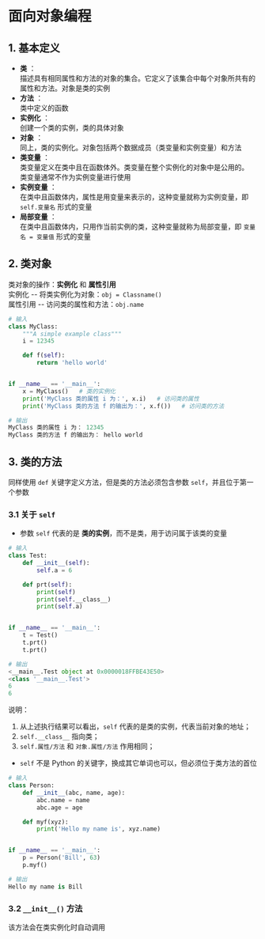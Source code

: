 # 面向对象编程  

## 1. 基本定义

- **类** ：  
描述具有相同属性和方法的对象的集合。它定义了该集合中每个对象所共有的属性和方法。对象是类的实例  
- **方法** ：  
类中定义的函数  
- **实例化** ：  
创建一个类的实例，类的具体对象  
- **对象** ：  
同上，类的实例化。对象包括两个数据成员（类变量和实例变量）和方法  
- **类变量** ：  
类变量定义在类中且在函数体外。类变量在整个实例化的对象中是公用的。  
类变量通常不作为实例变量进行使用  
- **实例变量** ：  
在类中且函数体内，属性是用变量来表示的，这种变量就称为实例变量，即 `self.变量名` 形式的变量  
- **局部变量** ：  
在类中且函数体内，只用作当前实例的类，这种变量就称为局部变量，即 `变量名 = 变量值` 形式的变量  

## 2. 类对象

类对象的操作：**实例化** 和 **属性引用**  
实例化 -- 将类实例化为对象：`obj = Classname()`  
属性引用 -- 访问类的属性和方法：`obj.name`  

```py
# 输入
class MyClass:
    """A simple example class"""
    i = 12345

    def f(self):
        return 'hello world'


if __name__ == '__main__':
    x = MyClass()   # 类的实例化
    print('MyClass 类的属性 i 为：', x.i)   # 访问类的属性
    print('MyClass 类的方法 f 的输出为：', x.f())   # 访问类的方法

# 输出
MyClass 类的属性 i 为： 12345
MyClass 类的方法 f 的输出为： hello world
```

## 3. 类的方法

同样使用 `def` 关键字定义方法，但是类的方法必须包含参数 `self`，并且位于第一个参数  

### 3.1 关于 `self`

- 参数 `self` 代表的是 **类的实例**，而不是类，用于访问属于该类的变量  

```py
# 输入
class Test:
    def __init__(self):
        self.a = 6

    def prt(self):
        print(self)
        print(self.__class__)
        print(self.a)


if __name__ == '__main__':
    t = Test()
    t.prt()
    t.prt()

# 输出
<__main__.Test object at 0x0000018FFBE43E50>
<class '__main__.Test'>
6
6
```

说明：  
1. 从上述执行结果可以看出，`self` 代表的是类的实例，代表当前对象的地址；  
2. `self.__class__` 指向类；  
3. `self.属性/方法` 和 `对象.属性/方法` 作用相同； 

- `self` 不是 Python 的关键字，换成其它单词也可以，但必须位于类方法的首位  

```py
# 输入
class Person:
    def __init__(abc, name, age):
        abc.name = name
        abc.age = age

    def myf(xyz):
        print('Hello my name is', xyz.name)


if __name__ == '__main__':
    p = Person('Bill', 63)
    p.myf()

# 输出
Hello my name is Bill
```

### 3.2 `__init__()` 方法

该方法会在类实例化时自动调用